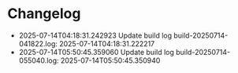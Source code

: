 # Changelog
- 2025-07-14T04:18:31.242923 Update build log build-20250714-041822.log: 2025-07-14T04:18:31.222217
- 2025-07-14T05:50:45.359060 Update build log build-20250714-055040.log: 2025-07-14T05:50:45.350940
